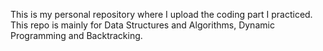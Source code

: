 This is my personal repository where I upload the coding part I practiced.
This repo is mainly for Data Structures and Algorithms, Dynamic Programming and Backtracking.
